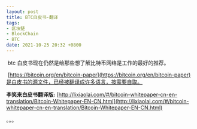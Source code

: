 ```yaml
---
layout: post
title: BTC白皮书-翻译
tags: 
- 区块链
- BlockChain
- BTC
date: 2021-10-25 20:32 +0800
---
```



​	btc 白皮书现在仍然是给那些想了解比特币网络是工作的最好的推荐。

​	[https://bitcoin.org/en/bitcoin-paper](https://bitcoin.org/en/bitcoin-paper)是白皮书的源文件，已经被翻译成许多语言，按需要自取。

**李笑来白皮书翻译版:**  [http://lixiaolai.com/#/bitcoin-whitepaper-cn-en-translation/Bitcoin-Whitepaper-EN-CN.html](http://lixiaolai.com/#/bitcoin-whitepaper-cn-en-translation/Bitcoin-Whitepaper-EN-CN.html)

。。。





